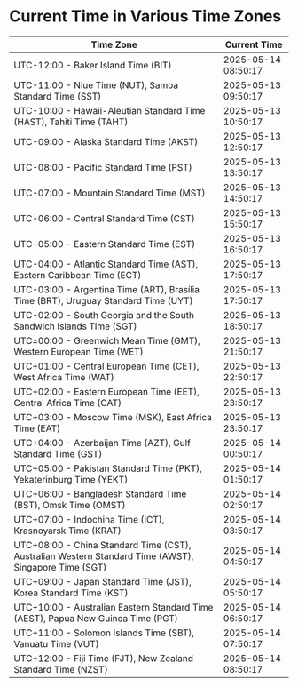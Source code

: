 # Current Time in Various Time Zones

| Time Zone | Current Time |
|-----------|--------------|
| UTC-12:00 - Baker Island Time (BIT) | 2025-05-14 08:50:17 |
| UTC-11:00 - Niue Time (NUT), Samoa Standard Time (SST) | 2025-05-13 09:50:17 |
| UTC-10:00 - Hawaii-Aleutian Standard Time (HAST), Tahiti Time (TAHT) | 2025-05-13 10:50:17 |
| UTC-09:00 - Alaska Standard Time (AKST) | 2025-05-13 12:50:17 |
| UTC-08:00 - Pacific Standard Time (PST) | 2025-05-13 13:50:17 |
| UTC-07:00 - Mountain Standard Time (MST) | 2025-05-13 14:50:17 |
| UTC-06:00 - Central Standard Time (CST) | 2025-05-13 15:50:17 |
| UTC-05:00 - Eastern Standard Time (EST) | 2025-05-13 16:50:17 |
| UTC-04:00 - Atlantic Standard Time (AST), Eastern Caribbean Time (ECT) | 2025-05-13 17:50:17 |
| UTC-03:00 - Argentina Time (ART), Brasília Time (BRT), Uruguay Standard Time (UYT) | 2025-05-13 17:50:17 |
| UTC-02:00 - South Georgia and the South Sandwich Islands Time (SGT) | 2025-05-13 18:50:17 |
| UTC±00:00 - Greenwich Mean Time (GMT), Western European Time (WET) | 2025-05-13 21:50:17 |
| UTC+01:00 - Central European Time (CET), West Africa Time (WAT) | 2025-05-13 22:50:17 |
| UTC+02:00 - Eastern European Time (EET), Central Africa Time (CAT) | 2025-05-13 23:50:17 |
| UTC+03:00 - Moscow Time (MSK), East Africa Time (EAT) | 2025-05-13 23:50:17 |
| UTC+04:00 - Azerbaijan Time (AZT), Gulf Standard Time (GST) | 2025-05-14 00:50:17 |
| UTC+05:00 - Pakistan Standard Time (PKT), Yekaterinburg Time (YEKT) | 2025-05-14 01:50:17 |
| UTC+06:00 - Bangladesh Standard Time (BST), Omsk Time (OMST) | 2025-05-14 02:50:17 |
| UTC+07:00 - Indochina Time (ICT), Krasnoyarsk Time (KRAT) | 2025-05-14 03:50:17 |
| UTC+08:00 - China Standard Time (CST), Australian Western Standard Time (AWST), Singapore Time (SGT) | 2025-05-14 04:50:17 |
| UTC+09:00 - Japan Standard Time (JST), Korea Standard Time (KST) | 2025-05-14 05:50:17 |
| UTC+10:00 - Australian Eastern Standard Time (AEST), Papua New Guinea Time (PGT) | 2025-05-14 06:50:17 |
| UTC+11:00 - Solomon Islands Time (SBT), Vanuatu Time (VUT) | 2025-05-14 07:50:17 |
| UTC+12:00 - Fiji Time (FJT), New Zealand Standard Time (NZST) | 2025-05-14 08:50:17 |
